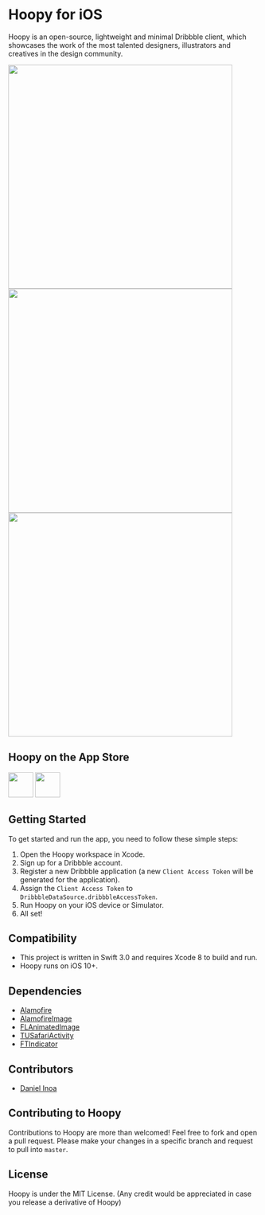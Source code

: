 # Hoopy for iOS
Hoopy is an open-source, lightweight and minimal Dribbble client, 
which showcases the work of the most talented designers, illustrators and creatives in the design community.

<img src="https://github.com/danielinoa/Hoopy/blob/master/Screenshots/HoopySS1.png" height="450">
<img src="https://github.com/danielinoa/Hoopy/blob/master/Screenshots/HoopySS2.png" height="450">
<img src="https://github.com/danielinoa/Hoopy/blob/master/Screenshots/HoopySS3.png" height="450">

## Hoopy on the App Store

<a href="https://itunes.apple.com/us/app/hoopy/id1148773237"><img src="https://github.com/danielinoa/Hoopy/blob/master/Screenshots/HoopyIcon.png" height="50"></a>
<a href="https://itunes.apple.com/us/app/hoopy/id1148773237"><img src="http://i.imgur.com/DMdnDYq.png" height="50"></a>

## Getting Started

To get started and run the app, you need to follow these simple steps:

1. Open the Hoopy workspace in Xcode.
2. Sign up for a Dribbble account.
3. Register a new Dribbble application (a new `Client Access Token` will be generated for the application).
4. Assign the `Client Access Token` to `DribbbleDataSource.dribbbleAccessToken`.
5. Run Hoopy on your iOS device or Simulator.
6. All set!

## Compatibility

* This project is written in Swift 3.0 and requires Xcode 8 to build and run.
* Hoopy runs on iOS 10+.

## Dependencies

* [Alamofire](https://github.com/Alamofire/Alamofire)
* [AlamofireImage](https://github.com/Alamofire/AlamofireImage)
* [FLAnimatedImage](https://github.com/Flipboard/FLAnimatedImage)
* [TUSafariActivity](https://github.com/davbeck/TUSafariActivity)
* [FTIndicator](https://github.com/liufengting/FTIndicator)

## Contributors

* [Daniel Inoa](https://twitter.com/danielinoa_)

## Contributing to Hoopy

Contributions to Hoopy are more than welcomed! Feel free to fork and open a pull request. 
Please make your changes in a specific branch and request to pull into `master`.

## License

Hoopy is under the MIT License.
(Any credit would be appreciated in case you release a derivative of Hoopy)
